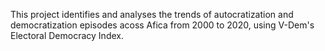 This project identifies and analyses the trends of autocratization and democratization episodes acoss Afica from 2000 to 2020, using V-Dem's Electoral Democracy Index.
